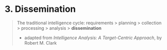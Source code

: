 # 3. Dissemination

> The traditional intelligence cycle:
> requirements > planning > collection > processing > analysis > **dissemination**
> - adapted from *Intelligence Analysis: A Target-Centric Approach*, by Robert M. Clark
